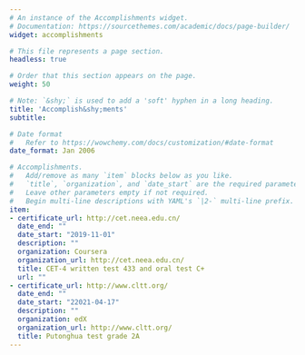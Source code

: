 ```yaml
---
# An instance of the Accomplishments widget.
# Documentation: https://sourcethemes.com/academic/docs/page-builder/
widget: accomplishments

# This file represents a page section.
headless: true

# Order that this section appears on the page.
weight: 50

# Note: `&shy;` is used to add a 'soft' hyphen in a long heading.
title: 'Accomplish&shy;ments'
subtitle:

# Date format
#   Refer to https://wowchemy.com/docs/customization/#date-format
date_format: Jan 2006

# Accomplishments.
#   Add/remove as many `item` blocks below as you like.
#   `title`, `organization`, and `date_start` are the required parameters.
#   Leave other parameters empty if not required.
#   Begin multi-line descriptions with YAML's `|2-` multi-line prefix.
item:
- certificate_url: http://cet.neea.edu.cn/
  date_end: ""
  date_start: "2019-11-01"
  description: ""
  organization: Coursera
  organization_url: http://cet.neea.edu.cn/
  title: CET-4 written test 433 and oral test C+
  url: ""
- certificate_url: http://www.cltt.org/
  date_end: ""
  date_start: "22021-04-17"
  description: ""
  organization: edX
  organization_url: http://www.cltt.org/
  title: Putonghua test grade 2A
---
```

